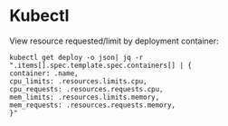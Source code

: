 # Kubectl

View resource requested/limit by deployment container:
```
kubectl get deploy -o json| jq -r ".items[].spec.template.spec.containers[] | {
container: .name,
cpu_limits: .resources.limits.cpu,
cpu_requests: .resources.requests.cpu,
mem_limits: .resources.limits.memory,
mem_requests: .resources.requests.memory,
}"
```
